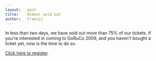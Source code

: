```yaml
---
layout:   post
title:    Almost sold out
author:   Francis
---
```


In less than two days, we have sold out more than 75% of our tickets. If you're interested in coming to GoRuCo 2009, and you haven't bought a ticket yet, now is the time to do so.

[Click here to register](http://goruco2009.eventwax.com/gotham-ruby-conference-2009/register).


